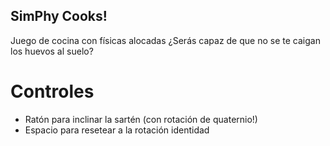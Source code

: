 ## SimPhy Cooks!

Juego de cocina con físicas alocadas ¿Serás capaz de que no se te caigan los huevos al suelo?

# Controles
- Ratón para inclinar la sartén (con rotación de quaternio!)
- Espacio para resetear a la rotación identidad
